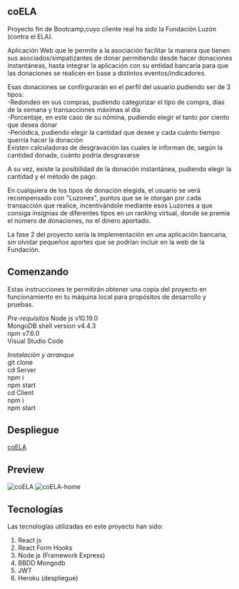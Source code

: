 
coELA  
---  

Proyecto fin de Bootcamp,cuyo cliente real ha sido la Fundación Luzón (contra el ELA). 

Aplicación Web que le permite a la asociación facilitar la manera que tienen sus asociados/simpatizantes de donar permitiendo desde hacer donaciones instantáneas, hasta integrar la aplicación con su entidad bancaria para que las donaciones se realicen en base a distintos eventos/indicadores.

Esas donaciones se confirgurarán en el perfil del usuario pudiendo ser de 3 tipos:  
-Redondeo en sus compras, pudiendo categorizar el tipo de compra, días de la semana y transacciones máximas al día  
-Porcentaje, en este caso de su nómina, pudiendo elegir el tanto por ciento que desea donar  
-Periódica, pudiendo elegir la cantidad que desee y cada cuánto tiempo querría hacer la donación  
Existen calculadoras de desgravación las cuales le informan de, según la cantidad donada, cuánto podría desgravarse  

A su vez, existe la posibilidad de la donación instantánea, pudiendo elegir la cantidad y el método de pago.

En cualquiera de los tipos de donación elegida, el usuario se verá recompensado con "Luzones", puntos que se le otorgan por cada transacción que realice, incentivándole mediante esos Luzones a que consiga insignias de diferentes tipos en un ranking virtual, donde se premia el número de donaciones, no el dinero aportado.

La fase 2 del proyecto sería la implementación en una aplicación bancaria, sin olvidar pequeños aportes que se podrían incluir en la web de la Fundación.  

Comenzando  
---  
Estas instrucciones te permitirán obtener una copia del proyecto en funcionamiento en tu máquina local para propósitos de desarrollo y pruebas.

*Pre-requisitos*
Node js v10.19.0  
MongoDB shell version v4.4.3  
npm v7.6.0  
Visual Studio Code


*Instalación y arranque*  
git clone  
cd Server  
npm i  
npm start  
cd Client  
npm i  
npm start  

Despliegue  
---  
[coELA](https://coela.herokuapp.com/)

Preview  
---  
![coELA](https://user-images.githubusercontent.com/74728521/113062535-2ffa3680-91b4-11eb-821a-fd3e3294c635.png)
![coELA-home](https://user-images.githubusercontent.com/74728521/113062538-3092cd00-91b4-11eb-8d87-e45452119aac.png)

Tecnologías  
---  
Las tecnologías utilizadas en este proyecto han sido:  
1. React js
2. React Form Hooks
3. Node js (Framework Express)
4. BBDD Mongodb
5. JWT
6. Heroku (despliegue)


